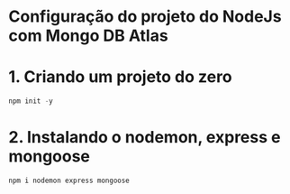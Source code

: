 # Configuração do projeto do NodeJs com Mongo DB Atlas

# 1. Criando um projeto do zero
```js
npm init -y
```

# 2. Instalando o nodemon, express e mongoose
```js
npm i nodemon express mongoose
```

